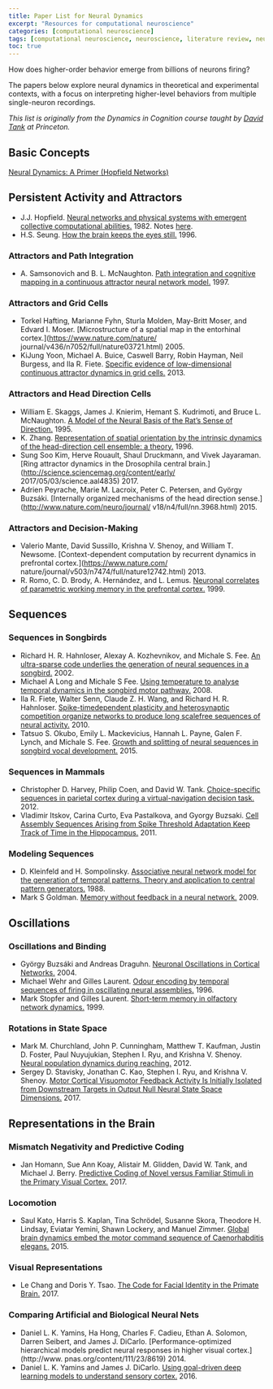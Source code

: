 ```yaml
---
title: Paper List for Neural Dynamics
excerpt: "Resources for computational neuroscience"
categories: [computational neuroscience]
tags: [computational neuroscience, neuroscience, literature review, neural dynamics, deep learning]
toc: true
---
```


How does higher-order behavior emerge from billions of neurons firing? 

The papers below explore neural dynamics in theoretical and experimental contexts, with a focus on interpreting higher-level behaviors from multiple single-neuron recordings.

*This list is originally from the Dynamics in Cognition course taught by [David Tank](https://pni.princeton.edu/faculty/david-tank) at Princeton.*

## Basic Concepts
[Neural Dynamics: A Primer (Hopfield Networks)](/neural-dynamics-primer/)

## Persistent Activity and Attractors
- J.J. Hopfield. [Neural networks and physical systems with emergent collective computational abilities.](http://www.pnas.org/content/79/8/2554) 1982. Notes [here](/neural-dynamics-primer/).
- H.S. Seung. [How the brain keeps the eyes still.](https://www.pnas.org/content/93/23/13339) 1996.

### Attractors and Path Integration
- A. Samsonovich and B. L. McNaughton. [Path integration and cognitive mapping in a continuous attractor neural network model.](https://www.ncbi.nlm.nih.gov/pubmed/9221787) 1997.

### Attractors and Grid Cells
- Torkel Hafting, Marianne Fyhn, Sturla Molden, May-Britt Moser, and Edvard I. Moser. [Microstructure of a spatial map in the entorhinal cortex.](https://www.nature.com/nature/
journal/v436/n7052/full/nature03721.html) 2005.
- KiJung Yoon, Michael A. Buice, Caswell Barry, Robin Hayman, Neil Burgess, and Ila R.
Fiete. [Specific evidence of low-dimensional continuous attractor dynamics in grid cells.](http://www.nature.com/neuro/journal/v16/n8/full/nn.3450.html) 2013.

### Attractors and Head Direction Cells
- William E. Skaggs, James J. Knierim, Hemant S. Kudrimoti, and Bruce L. McNaughton. [A
Model of the Neural Basis of the Rat’s Sense of Direction.](https://www.ncbi.nlm.nih.gov/pubmed/11539168) 1995.
- K. Zhang. [Representation of spatial orientation by the intrinsic dynamics of the head-direction cell ensemble: a theory.](http://www.jneurosci.org/content/16/6/2112) 1996.
- Sung Soo Kim, Herve Rouault, Shaul Druckmann, and Vivek Jayaraman. [Ring attractor dynamics in the Drosophila central brain.](http://science.sciencemag.org/content/early/
2017/05/03/science.aal4835) 2017.
- Adrien Peyrache, Marie M. Lacroix, Peter C. Petersen, and György Buzsáki. [Internally organized mechanisms of the head direction sense.](http://www.nature.com/neuro/journal/
v18/n4/full/nn.3968.html) 2015.

### Attractors and Decision-Making
- Valerio Mante, David Sussillo, Krishna V. Shenoy, and William T. Newsome. [Context-dependent computation by recurrent dynamics in prefrontal cortex.](https://www.nature.com/
nature/journal/v503/n7474/full/nature12742.html) 2013.
- R. Romo, C. D. Brody, A. Hernández, and L. Lemus. [Neuronal correlates of parametric working memory in the prefrontal cortex.](https://www.ncbi.nlm.nih.gov/pubmed/10365959) 1999.

## Sequences

### Sequences in Songbirds
- Richard H. R. Hahnloser, Alexay A. Kozhevnikov, and Michale S. Fee. [An ultra-sparse code underlies the generation of neural sequences in a songbird.](https://www.ncbi.nlm.nih.gov/pubmed/12214232) 2002.
- Michael A Long and Michale S Fee. [Using temperature to analyse temporal dynamics in the songbird motor pathway.](https://www.nature.com/articles/nature07448) 2008.
- Ila R. Fiete, Walter Senn, Claude Z. H. Wang, and Richard H. R. Hahnloser. [Spike-timedependent plasticity and heterosynaptic competition organize networks to produce long scalefree sequences of neural activity.](https://www.ncbi.nlm.nih.gov/pubmed/20188660) 2010.
- Tatsuo S. Okubo, Emily L. Mackevicius, Hannah L. Payne, Galen F. Lynch, and Michale S. Fee. [Growth and splitting of neural sequences in songbird vocal development.](https://www.nature.com/nature/journal/v528/n7582/full/nature15741.html) 2015.

### Sequences in Mammals
- Christopher D. Harvey, Philip Coen, and David W. Tank. [Choice-specific sequences in parietal cortex during a virtual-navigation decision task.](https://www.nature.com/articles/nature10918) 2012.
- Vladimir Itskov, Carina Curto, Eva Pastalkova, and Gyorgy Buzsaki. [Cell Assembly Sequences Arising from Spike Threshold Adaptation Keep Track of Time in the Hippocampus.](http://www.jneurosci.org/content/31/8/2828) 2011.

### Modeling Sequences
- D. Kleinfeld and H. Sompolinsky. [Associative neural network model for the generation of temporal patterns. Theory and application to central pattern generators.](http://www.sciencedirect.com/science/article/pii/S0006349588830418) 1988.
- Mark S Goldman. [Memory without feedback in a neural network.](https://www.ncbi.nlm.nih.gov/pmc/articles/PMC2674525/) 2009.

## Oscillations

### Oscillations and Binding
- György Buzsáki and Andreas Draguhn. [Neuronal Oscillations
in Cortical Networks.](http://science.sciencemag.org/content/304/5679/1926) 2004.
- Michael Wehr and Gilles Laurent. [Odour encoding by temporal sequences of firing in oscillating neural assemblies.](https://www.nature.com/nature/journal/v384/n6605/abs/384162a0.html) 1996.
- Mark Stopfer and Gilles Laurent. [Short-term memory in olfactory network dynamics.](https://www.nature.com/nature/journal/v402/n6762/full/402664a0.html) 1999.

### Rotations in State Space
- Mark M. Churchland, John P. Cunningham, Matthew T. Kaufman, Justin D. Foster, Paul Nuyujukian, Stephen I. Ryu, and Krishna V. Shenoy. [Neural population dynamics during reaching.](https://www.nature.com/nature/journal/v487/n7405/abs/nature11129.html) 2012.
- Sergey D. Stavisky, Jonathan C. Kao, Stephen I. Ryu, and Krishna V. Shenoy. [Motor Cortical Visuomotor Feedback Activity Is Initially Isolated from Downstream Targets in Output Null Neural State Space Dimensions.](http://www.cell.com/neuron/abstract/S0896-6273(17)30461-0) 2017.

## Representations in the Brain

### Mismatch Negativity and Predictive Coding
- Jan Homann, Sue Ann Koay, Alistair M. Glidden, David W. Tank, and Michael J. Berry. [Predictive Coding of Novel versus Familiar Stimuli in the Primary Visual Cortex.](https://www.biorxiv.org/content/early/2017/10/03/197608) 2017.

### Locomotion
- Saul Kato, Harris S. Kaplan, Tina Schrödel, Susanne Skora, Theodore H. Lindsay, Eviatar Yemini, Shawn Lockery, and Manuel Zimmer. [Global brain dynamics embed the motor command sequence of Caenorhabditis elegans.](https://www.ncbi.nlm.nih.gov/pubmed/26478179) 2015. 

### Visual Representations
- Le Chang and Doris Y. Tsao. [The Code for Facial Identity in the Primate Brain.](http://www.cell.com/cell/abstract/S0092-8674(17)30538-X) 2017.

### Comparing Artificial and Biological Neural Nets
- Daniel L. K. Yamins, Ha Hong, Charles F. Cadieu, Ethan A. Solomon, Darren Seibert, and James J. DiCarlo. [Performance-optimized hierarchical models predict neural responses in higher visual cortex.](http://www.
pnas.org/content/111/23/8619) 2014.
- Daniel L. K. Yamins and James J. DiCarlo. [Using goal-driven deep learning models to understand sensory cortex.](http://www.nature.com/neuro/journal/v19/n3/full/nn.4244.html?foxtrotcallback=true) 2016.





